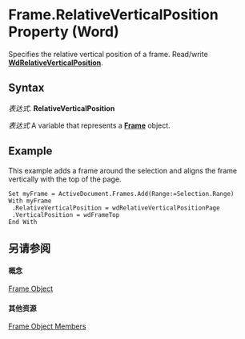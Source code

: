 
# Frame.RelativeVerticalPosition Property (Word)

Specifies the relative vertical position of a frame. Read/write  **[WdRelativeVerticalPosition](0a612720-7361-440f-8186-a976c31779bf.md)**.


## Syntax

 _表达式_. **RelativeVerticalPosition**

 _表达式_ A variable that represents a **[Frame](d36d3361-9e93-7dd9-b8c9-0ce503e03810.md)** object.


## Example

This example adds a frame around the selection and aligns the frame vertically with the top of the page.


```
Set myFrame = ActiveDocument.Frames.Add(Range:=Selection.Range) 
With myFrame 
 .RelativeVerticalPosition = wdRelativeVerticalPositionPage 
 .VerticalPosition = wdFrameTop 
End With
```


## 另请参阅


#### 概念


[Frame Object](d36d3361-9e93-7dd9-b8c9-0ce503e03810.md)
#### 其他资源


[Frame Object Members](http://msdn.microsoft.com/library/0db55cff-e185-d4da-95b3-9c2c789cb5fe%28Office.15%29.aspx)